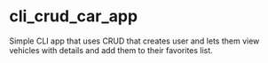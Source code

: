 # cli_crud_car_app

Simple CLI app that uses CRUD that creates user and lets them view vehicles with details and add them to their favorites list.
